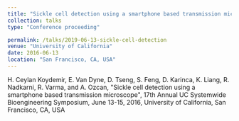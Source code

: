 ```yaml
---
title: "Sickle cell detection using a smartphone based transmission microscope"
collection: talks
type: "Conference proceeding"

permalink: /talks/2019-06-13-sickle-cell-detection
venue: "University of California"
date: 2016-06-13
location: "San Francisco, CA, USA"
---
```


H. Ceylan Koydemir, E. Van Dyne, D. Tseng, S. Feng, D. Karinca, K. Liang, R. Nadkarni, R. Varma, and A. Ozcan, "Sickle cell detection using a smartphone based transmission microscope", 17th Annual UC Systemwide Bioengineering Symposium, June 13-15, 2016, University of California, San Francisco, CA, USA
